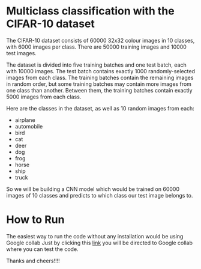 # Multiclass classification with the CIFAR-10 dataset
The CIFAR-10 dataset consists of 60000 32x32 colour images in 10 classes, with 6000 images per class. There are 50000 training images and 10000 test images. 

The dataset is divided into five training batches and one test batch, each with 10000 images. The test batch contains exactly 1000 randomly-selected images from each class. The training batches contain the remaining images in random order, but some training batches may contain more images from one class than another. Between them, the training batches contain exactly 5000 images from each class. 

Here are the classes in the dataset, as well as 10 random images from each:
* airplane
* automobile
* bird
* cat
* deer
* dog
* frog
* horse
* ship 
* truck

So we will be building a CNN model which would be trained on 60000 images of 10 classes and predicts to which class our test image belongs to.

# How to Run
The easiest way to run the code without any installation would be using Google collab
Just by clicking this [link](https://colab.research.google.com/github/Mjdhsn49/CIFAR-10_Image_Classification_CNN/blob/master/CIFAR10.ipynb)
you will be directed to Google collab where you can test the code.

Thanks and cheers!!!!

